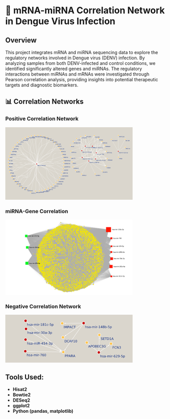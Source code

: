 # 🧬 mRNA-miRNA Correlation Network in Dengue Virus Infection

## Overview
This project integrates mRNA and miRNA sequencing data to explore the regulatory networks involved in Dengue virus (DENV) infection. By analyzing samples from both DENV-infected and control conditions, we identified significantly altered genes and miRNAs. The regulatory interactions between miRNAs and mRNAs were investigated through Pearson correlation analysis, providing insights into potential therapeutic targets and diagnostic biomarkers.

## 📊 Correlation Networks

### Positive Correlation Network
<img src="./corrleated_network.png" alt="Positive Correlation Network" width="400">

### miRNA-Gene Correlation
<img src="./miRNA-gene.png" alt="miRNA-Gene Correlation" width="400">

### Negative Correlation Network
<img src="./neg_correlated_network.png" alt="Negative Correlation Network" width="400">

## Tools Used:
- **Hisat2**
- **Bowtie2**
- **DESeq2**
- **ggplot2**
- **Python (pandas, matplotlib)**
